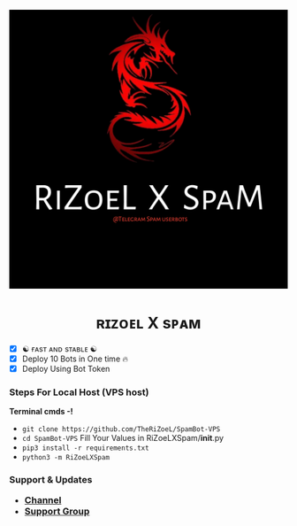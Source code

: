 <p align="center">
  <img src="./resources/logo.jpg" alt="BOT-SPAM Logo">
</p>
<h1 align="center">
  <b>ʀɪᴢᴏᴇʟ X sᴘᴀᴍ</b>
</h1>

- [x] ☯︎ ғᴀsᴛ ᴀɴᴅ sᴛᴀʙʟᴇ ☯︎
- [x] Deploy 10 Bots in One time 🔥
- [x] Deploy Using Bot Token 

<h3> Steps For Local Host (VPS host) </h3>

 <b> Terminal cmds -! </b>

- `git clone https://github.com/TheRiZoeL/SpamBot-VPS`
- `cd SpamBot-VPS` 
Fill Your Values in RiZoeLXSpam/__init__.py
- `pip3 install -r requirements.txt`
- `python3 -m RiZoeLXSpam`


<h3> Support & Updates </he>

* [Channel](https://t.me/RiZoeLX)
* [Support Group](https://t.me/DNHcHELL)
